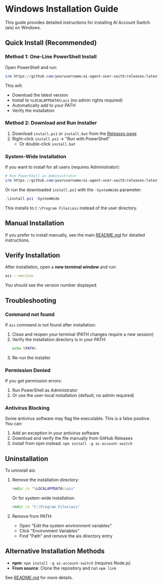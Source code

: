 # Windows Installation Guide

This guide provides detailed instructions for installing AI Account Switch (ais) on Windows.

## Quick Install (Recommended)

### Method 1: One-Line PowerShell Install

Open PowerShell and run:

```powershell
irm https://github.com/yourusername/ai-agent-user-swith/releases/latest/download/install.ps1 | iex
```

This will:
- Download the latest version
- Install to `%LOCALAPPDATA%\ais` (no admin rights required)
- Automatically add to your PATH
- Verify the installation

### Method 2: Download and Run Installer

1. Download `install.ps1` or `install.bat` from the [Releases page](https://github.com/yourusername/ai-agent-user-swith/releases)
2. Right-click `install.ps1` → "Run with PowerShell"
   - Or double-click `install.bat`

### System-Wide Installation

If you want to install for all users (requires Administrator):

```powershell
# Run PowerShell as Administrator
irm https://github.com/yourusername/ai-agent-user-swith/releases/latest/download/install.ps1 | iex -SystemWide
```

Or run the downloaded `install.ps1` with the `-SystemWide` parameter:

```powershell
.\install.ps1 -SystemWide
```

This installs to `C:\Program Files\ais` instead of the user directory.

## Manual Installation

If you prefer to install manually, see the main [README.md](README.md) for detailed instructions.

## Verify Installation

After installation, open a **new terminal window** and run:

```cmd
ais --version
```

You should see the version number displayed.

## Troubleshooting

### Command not found

If `ais` command is not found after installation:

1. Close and reopen your terminal (PATH changes require a new session)
2. Verify the installation directory is in your PATH:
   ```cmd
   echo %PATH%
   ```
3. Re-run the installer

### Permission Denied

If you get permission errors:

1. Run PowerShell as Administrator
2. Or use the user-local installation (default, no admin required)

### Antivirus Blocking

Some antivirus software may flag the executable. This is a false positive. You can:

1. Add an exception in your antivirus software
2. Download and verify the file manually from GitHub Releases
3. Install from npm instead: `npm install -g ai-account-switch`

## Uninstallation

To uninstall ais:

1. Remove the installation directory:
   ```cmd
   rmdir /s "%LOCALAPPDATA%\ais"
   ```
   Or for system-wide installation:
   ```cmd
   rmdir /s "C:\Program Files\ais"
   ```

2. Remove from PATH:
   - Open "Edit the system environment variables"
   - Click "Environment Variables"
   - Find "Path" and remove the ais directory entry

## Alternative Installation Methods

- **npm**: `npm install -g ai-account-switch` (requires Node.js)
- **From source**: Clone the repository and run `npm link`

See [README.md](README.md) for more details.
